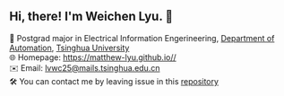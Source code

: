 

## Hi, there! I'm Weichen Lyu. 👋

🤠 Postgrad major in Electrical Information Engerineering, [Department of Automation](https://www.au.tsinghua.edu.cn), [Tsinghua University](https://www.tsinghua.edu.cn)  
🌐 Homepage: https://matthew-lyu.github.io//  
✉️ Email: lvwc25@mails.tsinghua.edu.cn  
🛠️ You can contact me by leaving issue in this [repository](https://github.com/Matthew-Lyu/Matthew-Lyu/)  
